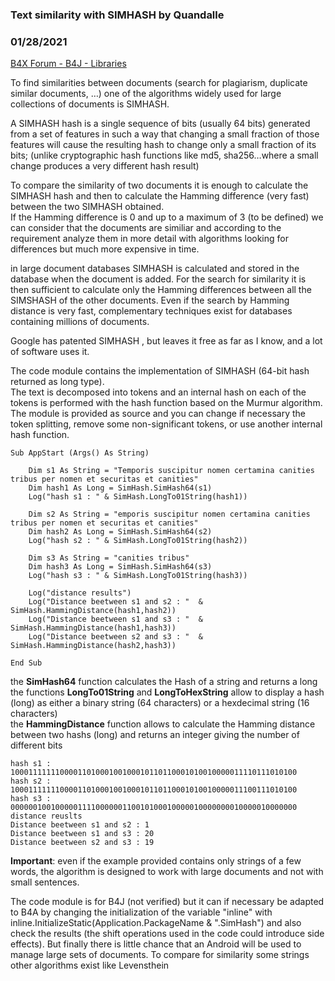 ### Text similarity with SIMHASH by Quandalle
### 01/28/2021
[B4X Forum - B4J - Libraries](https://www.b4x.com/android/forum/threads/126975/)

To find similarities between documents (search for plagiarism, duplicate similar documents, …) one of the algorithms widely used for large collections of documents is SIMHASH.  
  
A SIMHASH hash is a single sequence of bits (usually 64 bits) generated from a set of features in such a way that changing a small fraction of those features will cause the resulting hash to change only a small fraction of its bits; (unlike cryptographic hash functions like md5, sha256…where a small change produces a very different hash result)  
  
To compare the similarity of two documents it is enough to calculate the SIMHASH hash and then to calculate the Hamming difference (very fast) between the two SIMHASH obtained.  
If the Hamming difference is 0 and up to a maximum of 3 (to be defined) we can consider that the documents are similiar and according to the requirement analyze them in more detail with algorithms looking for differences but much more expensive in time.  
  
in large document databases SIMHASH is calculated and stored in the database when the document is added. For the search for similarity it is then sufficient to calculate only the Hamming differences between all the SIMSHASH of the other documents. Even if the search by Hamming distance is very fast, complementary techniques exist for databases containing millions of documents.  
  
Google has patented SIMHASH , but leaves it free as far as I know, and a lot of software uses it.  
  
The code module contains the implementation of SIMHASH (64-bit hash returned as long type).  
The text is decomposed into tokens and an internal hash on each of the tokens is performed with the hash function based on the Murmur algorithm. The module is provided as source and you can change if necessary the token splitting, remove some non-significant tokens, or use another internal hash function.  
  

```B4X
Sub AppStart (Args() As String)  
  
    Dim s1 As String = "Temporis suscipitur nomen certamina canities tribus per nomen et securitas et canities"  
    Dim hash1 As Long = SimHash.SimHash64(s1)  
    Log("hash s1 : " & SimHash.LongTo01String(hash1))  
  
    Dim s2 As String = "emporis suscipitur nomen certamina canities tribus per nomen et securitas et canities"  
    Dim hash2 As Long = SimHash.SimHash64(s2)  
    Log("hash s2 : " & SimHash.LongTo01String(hash2))  
  
    Dim s3 As String = "canities tribus"  
    Dim hash3 As Long = SimHash.SimHash64(s3)  
    Log("hash s3 : " & SimHash.LongTo01String(hash3))  
   
    Log("distance results")  
    Log("Distance beetween s1 and s2 : "  & SimHash.HammingDistance(hash1,hash2))  
    Log("Distance beetween s1 and s3 : "  & SimHash.HammingDistance(hash1,hash3))  
    Log("Distance beetween s2 and s3 : "  & SimHash.HammingDistance(hash2,hash3))  
   
End Sub
```

  
  
the **SimHash64** function calculates the Hash of a string and returns a long  
the functions **LongTo01String** and **LongToHexString** allow to display a hash (long) as either a binary string (64 characters) or a hexdecimal string (16 characters)  
the **HammingDistance** function allows to calculate the Hamming distance between two hashs (long) and returns an integer giving the number of different bits  

```B4X
hash s1 : 1000111111100001101000100100010110110001010010000011110111010100  
hash s2 : 1000111111100001101000100100010110110001010010000011100111010100  
hash s3 : 0000001001000001111000000110010100010000010000000010000010000000  
distance reuslts  
Distance beetween s1 and s2 : 1  
Distance beetween s1 and s3 : 20  
Distance beetween s2 and s3 : 19
```

  
**Important**: even if the example provided contains only strings of a few words, the algorithm is designed to work with large documents and not with small sentences.  
  
The code module is for B4J (not verified) but it can if necessary be adapted to B4A by changing the initialization of the variable "inline" with inline.InitializeStatic(Application.PackageName & ".SimHash") and also check the results (the shift operations used in the code could introduce side effects). But finally there is little chance that an Android will be used to manage large sets of documents. To compare for similarity some strings other algorithms exist like Levensthein
